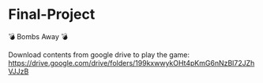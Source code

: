 # Final-Project
💣 Bombs Away 💣

Download contents from google drive to play the game:
https://drive.google.com/drive/folders/199kxwwykOHt4pKmG6nNzBl72JZhVJJzB


